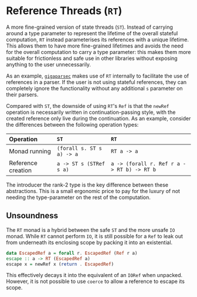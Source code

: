 # Reference Threads (`RT`)
A more fine-grained version of state threads (`ST`). Instead of carrying around a type parameter to
represent the lifetime of the overall stateful computation, `RT` instead parameterises its references
with a unique lifetime. This allows them to have more fine-grained lifetimes and avoids the need
for the overall computation to carry a type parameter: this makes them more suitable for frictionless
and safe use in other libraries without exposing anything to the user unnecessarily.

As an example, [`gigaparsec`](https://github.com/j-mie6/gigaparsec) makes use of `RT` internally to
facilitate the use of references in a parser. If the user is not using stateful references, they can
completely ignore the functionality without any additional `s` parameter on their parsers.

Compared with `ST`, the downside of using `RT`'s `Ref` is that the `newRef` operation is necessarily
written in continuation-passing style, with the created reference only live during the continuation.
As an example, consider the differences between the following operation types:

| Operation          | `ST`                      | `RT`                                       |
| :----------------- | :------------------------ | :----------------------------------------- |
| Monad running      | `(forall s. ST s a) -> a` | `RT a -> a`                                |
| Reference creation | `a -> ST s (STRef s a)`   | `a -> (forall r. Ref r a -> RT b) -> RT b` |

The introducer the rank-2 type is the key difference between these abstractions. This is a small
ergonomic price to pay for the luxury of not needing the type-parameter on the rest of the computation.

## Unsoundness
The `RT` monad is a hybrid between the safe `ST` and the more unsafe `IO` monad. While `RT` cannot
perform `IO`, it is still possible for a `Ref` to leak out from underneath its enclosing scope by
packing it into an existential.

```hs
data EscapedRef a = forall r. EscapedRef (Ref r a)
escape :: a -> RT (EscapedRef a)
escape x = newRef x (return . EscapedRef)
```

This effectively decays it into the equivalent of an `IORef` when unpacked. However, it is not
possible to use `coerce` to allow a reference to escape its scope.
